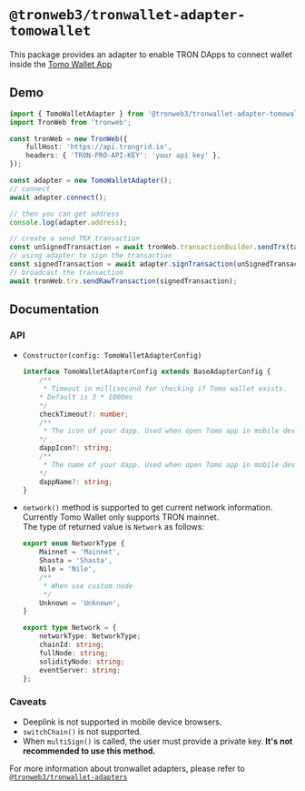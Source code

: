 # `@tronweb3/tronwallet-adapter-tomowallet`

This package provides an adapter to enable TRON DApps to connect wallet inside the [Tomo Wallet App](https://tomo.inc/)

## Demo

```typescript
import { TomoWalletAdapter } from '@tronweb3/tronwallet-adapter-tomowallet';
import TronWeb from 'tronweb';

const tronWeb = new TronWeb({
    fullHost: 'https://api.trongrid.io',
    headers: { 'TRON-PRO-API-KEY': 'your api key' },
});

const adapter = new TomoWalletAdapter();
// connect
await adapter.connect();

// then you can get address
console.log(adapter.address);

// create a send TRX transaction
const unSignedTransaction = await tronWeb.transactionBuilder.sendTrx(targetAddress, 100, adapter.address);
// using adapter to sign the transaction
const signedTransaction = await adapter.signTransaction(unSignedTransaction);
// broadcast the transaction
await tronWeb.trx.sendRawTransaction(signedTransaction);
```

## Documentation

### API

-   `Constructor(config: TomoWalletAdapterConfig)`
    ```typescript
    interface TomoWalletAdapterConfig extends BaseAdapterConfig {
        /**
         * Timeout in millisecond for checking if Tomo wallet exists.
        * Default is 3 * 1000ms
        */
        checkTimeout?: number;
        /**
         * The icon of your dapp. Used when open Tomo app in mobile device browsers.
        */
        dappIcon?: string;
        /**
         * The name of your dapp. Used when open Tomo app in mobile device browsers.
        */
        dappName?: string;
    }
    ```
-   `network()` method is supported to get current network information. 
    Currently Tomo Wallet only supports TRON mainnet.  
    The type of returned value is `Network` as follows:

    ```typescript
    export enum NetworkType {
        Mainnet = 'Mainnet',
        Shasta = 'Shasta',
        Nile = 'Nile',
        /**
         * When use custom node
         */
        Unknown = 'Unknown',
    }

    export type Network = {
        networkType: NetworkType;
        chainId: string;
        fullNode: string;
        solidityNode: string;
        eventServer: string;
    };
    ```

### Caveats

-   Deeplink is not supported in mobile device browsers.
-   `switchChain()` is not supported.
-   When `multiSign()` is called, the user must provide a private key. **It's not recommended to use this method.**

For more information about tronwallet adapters, please refer to [`@tronweb3/tronwallet-adapters`](https://github.com/tronweb3/tronwallet-adapter/tree/main/packages/adapters/adapters)